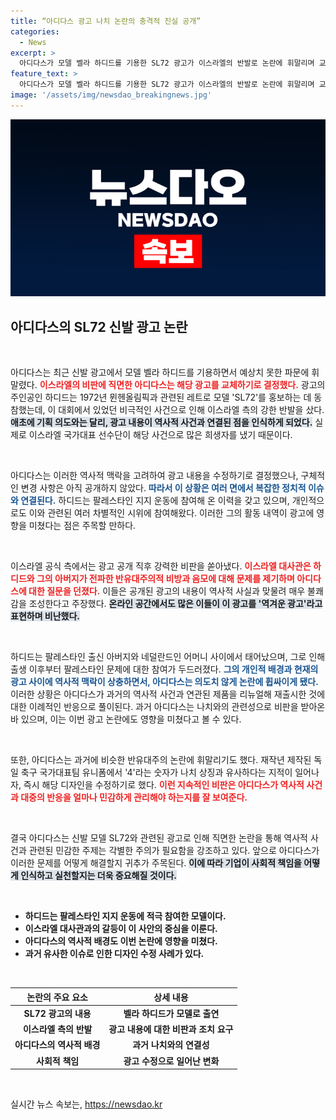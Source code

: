 ```yaml
---
title: “아디다스 광고 나치 논란의 충격적 진실 공개”
categories:
  - News
excerpt: >
  아디다스가 모델 벨라 하디드를 기용한 SL72 광고가 이스라엘의 반발로 논란에 휘말리며 교체 결정! 역사적 배경과 홍보의 복잡성이 가감히 드러난 이번 사건, 과연 아디다스는 어떻게 대응할 것인가?
feature_text: >
  아디다스가 모델 벨라 하디드를 기용한 SL72 광고가 이스라엘의 반발로 논란에 휘말리며 교체 결정! 역사적 배경과 홍보의 복잡성이 가감히 드러난 이번 사건, 과연 아디다스는 어떻게 대응할 것인가?
image: '/assets/img/newsdao_breakingnews.jpg'
---
```


<p><img src="/assets/img/newsdao_breakingnews.jpg" alt="flaretime 속보" /></p>

<h2 data-ke-size="size26">아디다스의 SL72 신발 광고 논란</h2>

<p data-ke-size="size16">&nbsp;</p>

<p>아디다스는 최근 신발 광고에서 모델 벨라 하디드를 기용하면서 예상치 못한 파문에 휘말렸다. <b><span style="color: #ee2323;">이스라엘의 비판에 직면한 아디다스는 해당 광고를 교체하기로 결정했다.</span></b> 광고의 주인공인 하디드는 1972년 뮌헨올림픽과 관련된 레트로 모델 'SL72'를 홍보하는 데 동참했는데, 이 대회에서 있었던 비극적인 사건으로 인해 이스라엘 측의 강한 반발을 샀다. <b><span style="background-color: #21538527;">애초에 기획 의도와는 달리, 광고 내용이 역사적 사건과 연결된 점을 인식하게 되었다.</span></b> 실제로 이스라엘 국가대표 선수단이 해당 사건으로 많은 희생자를 냈기 때문이다. </p>

<p data-ke-size="size16">&nbsp;</p>

<p>아디다스는 이러한 역사적 맥락을 고려하여 광고 내용을 수정하기로 결정했으나, 구체적인 변경 사항은 아직 공개하지 않았다. <b><span style="color: #1a5490;">따라서 이 상황은 여러 면에서 복잡한 정치적 이슈와 연결된다.</span></b> 하디드는 팔레스타인 지지 운동에 참여해 온 이력을 갖고 있으며, 개인적으로도 이와 관련된 여러 차별적인 시위에 참여해왔다. 이러한 그의 활동 내역이 광고에 영향을 미쳤다는 점은 주목할 만하다.</p>

<p data-ke-size="size16">&nbsp;</p>

<p>이스라엘 공식 측에서는 광고 공개 직후 강력한 비판을 쏟아냈다. <b><span style="color: #ee2323;">이스라엘 대사관은 하디드와 그의 아버지가 전파한 반유대주의적 비방과 음모에 대해 문제를 제기하며 아디다스에 대한 질문을 던졌다.</span></b> 이들은 공개된 광고의 내용이 역사적 사실과 맞물려 매우 불쾌감을 조성한다고 주장했다. <b><span style="background-color: #21538527;">온라인 공간에서도 많은 이들이 이 광고를 '역겨운 광고'라고 표현하며 비난했다.</span></b></p>

<p data-ke-size="size16">&nbsp;</p>

<p>하디드는 팔레스타인 출신 아버지와 네덜란드인 어머니 사이에서 태어났으며, 그로 인해 출생 이후부터 팔레스타인 문제에 대한 참여가 두드러졌다. <b><span style="color: #1a5490;">그의 개인적 배경과 현재의 광고 사이에 역사적 맥락이 상충하면서, 아디다스는 의도치 않게 논란에 휩싸이게 됐다.</span></b> 이러한 상황은 아디다스가 과거의 역사적 사건과 연관된 제품을 리뉴얼해 재출시한 것에 대한 이례적인 반응으로 풀이된다. 과거 아디다스는 나치와의 관련성으로 비판을 받아온 바 있으며, 이는 이번 광고 논란에도 영향을 미쳤다고 볼 수 있다.</p>

<p data-ke-size="size16">&nbsp;</p>

<p>또한, 아디다스는 과거에 비슷한 반유대주의 논란에 휘말리기도 했다. 재작년 제작된 독일 축구 국가대표팀 유니폼에서 '4'라는 숫자가 나치 상징과 유사하다는 지적이 일어나자, 즉시 해당 디자인을 수정하기로 했다. <b><span style="color: #ee2323;">이런 지속적인 비판은 아디다스가 역사적 사건과 대중의 반응을 얼마나 민감하게 관리해야 하는지를 잘 보여준다.</span></b> </p>

<p data-ke-size="size16">&nbsp;</p>

<p>결국 아디다스는 신발 모델 SL72와 관련된 광고로 인해 직면한 논란을 통해 역사적 사건과 관련된 민감한 주제는 각별한 주의가 필요함을 강조하고 있다. 앞으로 아디다스가 이러한 문제를 어떻게 해결할지 귀추가 주목된다. <b><span style="background-color: #21538527;">이에 따라 기업이 사회적 책임을 어떻게 인식하고 실천할지는 더욱 중요해질 것이다.</span></b> </p>

<p data-ke-size="size16">&nbsp;</p>

<ul>
  <li><b>하디드는 팔레스타인 지지 운동에 적극 참여한 모델이다.</b></li>
  <li><b>이스라엘 대사관과의 갈등이 이 사안의 중심을 이룬다.</b></li>
  <li><b>아디다스의 역사적 배경도 이번 논란에 영향을 미쳤다.</b></li>
  <li><b>과거 유사한 이슈로 인한 디자인 수정 사례가 있다.</b></li>
</ul>

<p data-ke-size="size16">&nbsp;</p>

<table style="width: 100%;">
  <thead>
    <tr>
      <th><b>논란의 주요 요소</b></th>
      <th><b>상세 내용</b></th>
    </tr>
  </thead>
  <tbody>
    <tr>
      <td style="text-align: center; height: 17px;"><b>SL72 광고의 내용</b></td>
      <td style="text-align: center; height: 17px;"><b>벨라 하디드가 모델로 출연</b></td>
    </tr>
    <tr>
      <td style="text-align: center; height: 17px;"><b>이스라엘 측의 반발</b></td>
      <td style="text-align: center; height: 17px;"><b>광고 내용에 대한 비판과 조치 요구</b></td>
    </tr>
    <tr>
      <td style="text-align: center; height: 17px;"><b>아디다스의 역사적 배경</b></td>
      <td style="text-align: center; height: 17px;"><b>과거 나치와의 연결성</b></td>
    </tr>
    <tr>
      <td style="text-align: center; height: 17px;"><b>사회적 책임</b></td>
      <td style="text-align: center; height: 17px;"><b>광고 수정으로 일어난 변화</b></td>
    </tr>
  </tbody>
</table>

<p data-ke-size="size16">&nbsp;</p>
실시간 뉴스 속보는, <a href="https://newsdao.kr" rel="dofollow">https://newsdao.kr</a>


